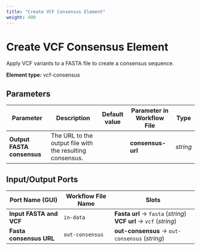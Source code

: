 ```yaml
---
title: "Create VCF Consensus Element"
weight: 400
---
```


# Create VCF Consensus Element

Apply VCF variants to a FASTA file to create a consensus sequence.

**Element type:** vcf-consensus

## Parameters

| Parameter                  | Description                                              | Default value | Parameter in Workflow File | Type     |
|----------------------------|----------------------------------------------------------|---------------|----------------------------|----------|
| **Output FASTA consensus** | The URL to the output file with the resulting consensus. |               | **consensus-url**          | _string_ |

## Input/Output Ports

| Port Name (GUI)         | Workflow File Name | Slots                                                                |
|-------------------------|--------------------|----------------------------------------------------------------------|
| **Input FASTA and VCF** | `in-data`          | **Fasta url** → `fasta` (_string_)<br>**VCF url** → `vcf` (_string_) |
| **Fasta consensus URL** | `out-consensus`    | **out-consensus** → `out-consensus` (_string_)                       |
